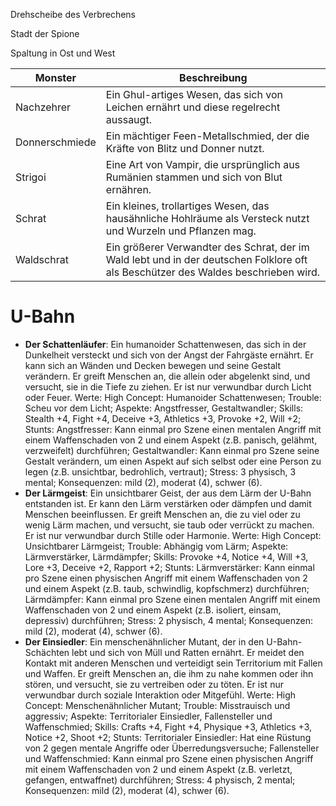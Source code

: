 Drehscheibe des Verbrechens

Stadt der Spione

Spaltung in Ost und West


Monster	| Beschreibung
| ----------- | ----------- |
| Nachzehrer |	Ein Ghul-artiges Wesen, das sich von Leichen ernährt und diese regelrecht aussaugt.|
| Donnerschmiede |	Ein mächtiger Feen-Metallschmied, der die Kräfte von Blitz und Donner nutzt.|
| Strigoi |	Eine Art von Vampir, die ursprünglich aus Rumänien stammen und sich von Blut ernähren.|
| Schrat |	Ein kleines, trollartiges Wesen, das hausähnliche Hohlräume als Versteck nutzt und Wurzeln und Pflanzen mag.|
| Waldschrat |	Ein größerer Verwandter des Schrat, der im Wald lebt und in der deutschen Folklore oft als Beschützer des Waldes beschrieben wird.|

# U-Bahn

- **Der Schattenläufer**: Ein humanoider Schattenwesen, das sich in der Dunkelheit versteckt und sich von der Angst der Fahrgäste ernährt. Er kann sich an Wänden und Decken bewegen und seine Gestalt verändern. Er greift Menschen an, die allein oder abgelenkt sind, und versucht, sie in die Tiefe zu ziehen. Er ist nur verwundbar durch Licht oder Feuer. Werte: High Concept: Humanoider Schattenwesen; Trouble: Scheu vor dem Licht; Aspekte: Angstfresser, Gestaltwandler; Skills: Stealth +4, Fight +4, Deceive +3, Athletics +3, Provoke +2, Will +2; Stunts: Angstfresser: Kann einmal pro Szene einen mentalen Angriff mit einem Waffenschaden von 2 und einem Aspekt (z.B. panisch, gelähmt, verzweifelt) durchführen; Gestaltwandler: Kann einmal pro Szene seine Gestalt verändern, um einen Aspekt auf sich selbst oder eine Person zu legen (z.B. unsichtbar, bedrohlich, vertraut); Stress: 3 physisch, 3 mental; Konsequenzen: mild (2), moderat (4), schwer (6).
- **Der Lärmgeist**: Ein unsichtbarer Geist, der aus dem Lärm der U-Bahn entstanden ist. Er kann den Lärm verstärken oder dämpfen und damit Menschen beeinflussen. Er greift Menschen an, die zu viel oder zu wenig Lärm machen, und versucht, sie taub oder verrückt zu machen. Er ist nur verwundbar durch Stille oder Harmonie. Werte: High Concept: Unsichtbarer Lärmgeist; Trouble: Abhängig vom Lärm; Aspekte: Lärmverstärker, Lärmdämpfer; Skills: Provoke +4, Notice +4, Will +3, Lore +3, Deceive +2, Rapport +2; Stunts: Lärmverstärker: Kann einmal pro Szene einen physischen Angriff mit einem Waffenschaden von 2 und einem Aspekt (z.B. taub, schwindlig, kopfschmerz) durchführen; Lärmdämpfer: Kann einmal pro Szene einen mentalen Angriff mit einem Waffenschaden von 2 und einem Aspekt (z.B. isoliert, einsam, depressiv) durchführen; Stress: 2 physisch, 4 mental; Konsequenzen: mild (2), moderat (4), schwer (6).
- **Der Einsiedler**: Ein menschenähnlicher Mutant, der in den U-Bahn-Schächten lebt und sich von Müll und Ratten ernährt. Er meidet den Kontakt mit anderen Menschen und verteidigt sein Territorium mit Fallen und Waffen. Er greift Menschen an, die ihm zu nahe kommen oder ihn stören, und versucht, sie zu vertreiben oder zu töten. Er ist nur verwundbar durch soziale Interaktion oder Mitgefühl. Werte: High Concept: Menschenähnlicher Mutant; Trouble: Misstrauisch und aggressiv; Aspekte: Territorialer Einsiedler, Fallensteller und Waffenschmied; Skills: Crafts +4, Fight +4, Physique +3, Athletics +3, Notice +2, Shoot +2; Stunts: Territorialer Einsiedler: Hat eine Rüstung von 2 gegen mentale Angriffe oder Überredungsversuche; Fallensteller und Waffenschmied: Kann einmal pro Szene einen physischen Angriff mit einem Waffenschaden von 2 und einem Aspekt (z.B. verletzt, gefangen, entwaffnet) durchführen; Stress: 4 physisch, 2 mental; Konsequenzen: mild (2), moderat (4), schwer (6).
